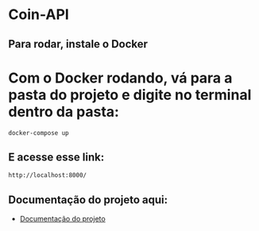 # Coin-API

## Para rodar, instale o Docker

# Com o Docker rodando, vá para a pasta do projeto e digite no terminal dentro da pasta:

```
docker-compose up
```

## E acesse esse link:

```
http://localhost:8000/
```

## Documentação do projeto aqui:

- [Documentação do projeto](docs/Insomnia_2022-06-21.yaml)

